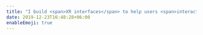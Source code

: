```yaml
---
title: "I build <span>XR interfaces</span> to help users <span>interact</span> with state-of-the art systems."
date: 2019-12-23T16:48:28+06:00
enableEmoji: true
---
```

